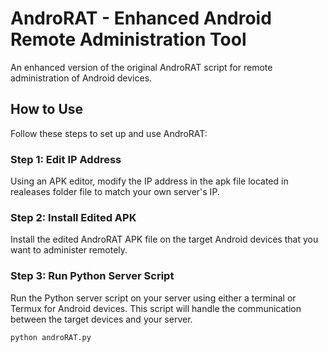 # AndroRAT - Enhanced Android Remote Administration Tool

An enhanced version of the original AndroRAT script for remote administration of Android devices.

## How to Use

Follow these steps to set up and use AndroRAT:

### Step 1: Edit IP Address

Using an APK editor, modify the IP address in the apk file located in realeases folder file to match your own server's IP.

### Step 2: Install Edited APK

Install the edited AndroRAT APK file on the target Android devices that you want to administer remotely.

### Step 3: Run Python Server Script

Run the Python server script on your server using either a terminal or Termux for Android devices. This script will handle the communication between the target devices and your server.

```bash
python androRAT.py
